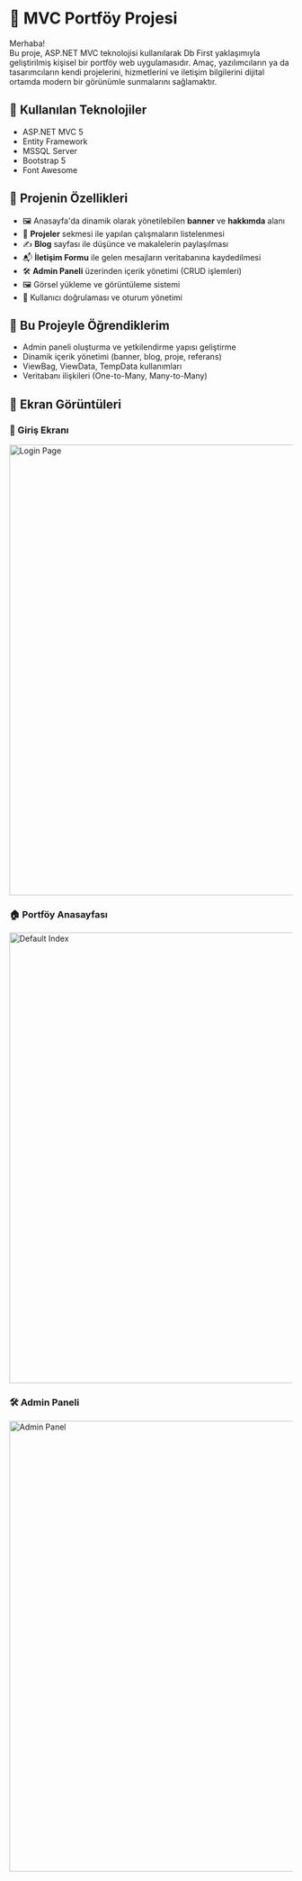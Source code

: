 # 🎨 MVC Portföy Projesi

Merhaba!  
Bu proje, ASP.NET MVC teknolojisi kullanılarak Db First yaklaşımıyla geliştirilmiş kişisel bir portföy web uygulamasıdır. Amaç, yazılımcıların ya da tasarımcıların kendi projelerini, hizmetlerini ve iletişim bilgilerini dijital ortamda modern bir görünümle sunmalarını sağlamaktır.

## 🔧 Kullanılan Teknolojiler

- ASP.NET MVC 5
- Entity Framework
- MSSQL Server
- Bootstrap 5
- Font Awesome

## 📌 Projenin Özellikleri

- 🖼️ Anasayfa'da dinamik olarak yönetilebilen **banner** ve **hakkımda** alanı
- 📁 **Projeler** sekmesi ile yapılan çalışmaların listelenmesi
- ✍️ **Blog** sayfası ile düşünce ve makalelerin paylaşılması
- 📬 **İletişim Formu** ile gelen mesajların veritabanına kaydedilmesi
- 🛠️ **Admin Paneli** üzerinden içerik yönetimi (CRUD işlemleri)
- 🖼️ Görsel yükleme ve görüntüleme sistemi
- 👤 Kullanıcı doğrulaması ve oturum yönetimi

## 🧠 Bu Projeyle Öğrendiklerim

- Admin paneli oluşturma ve yetkilendirme yapısı geliştirme
- Dinamik içerik yönetimi (banner, blog, proje, referans)
- ViewBag, ViewData, TempData kullanımları
- Veritabanı ilişkileri (One-to-Many, Many-to-Many)

## 📸 Ekran Görüntüleri

### 🔐 Giriş Ekranı
<img src="https://github.com/user-attachments/assets/62cdfcca-f307-47e4-a1d0-f75e1623fe17" alt="Login Page" width="800"/>

### 🏠 Portföy Anasayfası
<img src="https://github.com/user-attachments/assets/c4e515ab-5cac-4e8c-ae25-0af9246dc9f2" alt="Default Index" width="800"/>

### 🛠️ Admin Paneli
<img src="https://github.com/user-attachments/assets/b05d7bb7-7690-4a7a-a32f-911e8412d46e" alt="Admin Panel" width="800"/>

